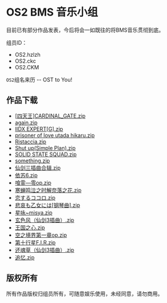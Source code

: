 OS2 BMS 音乐小组
=========

目前已有部分作品发表，今后将会一如既往的将BMS音乐贯彻到底。

组员ID：

* OS2.hzlzh
* OS2.ckc
* OS2.CKM

`OS2`组名来历 -- OST to You!

## 作品下载

* [[四天王]CARDINAL_GATE.zip](https://github.com/hzlzh/OS2/raw/master/Downloads/%5B%E5%9B%9B%E5%A4%A9%E7%8E%8B%5DCARDINAL_GATE.zip)
* [again.zip](https://github.com/hzlzh/OS2/raw/master/Downloads/again.zip)
* [IIDX EXPERT\[G\].zip](https://github.com/hzlzh/OS2/raw/master/Downloads/IIDX%20EXPERT%5BG%5D.zip)
* [prisoner of love utada hikaru.zip](https://github.com/hzlzh/OS2/raw/master/Downloads/prisoner%20of%20love%20utada%20hikaru.zip)
* [Ristaccia.zip](https://github.com/hzlzh/OS2/raw/master/Downloads/Ristaccia.zip)
* [Shut up(Simple Plan).zip]
* [SOLID STATE SQUAD.zip](https://github.com/hzlzh/OS2/raw/master/Downloads/SOLID%20STATE%20SQUAD.zip)
* [something.zip](https://github.com/hzlzh/OS2/raw/master/Downloads/something.zip)
* [仙剑三插曲合辑.zip](https://github.com/hzlzh/OS2/raw/master/Downloads/%E4%BB%99%E5%89%91%E4%B8%89%E6%8F%92%E6%9B%B2%E5%90%88%E8%BE%91.zip)
* [依苏6.zip](https://github.com/hzlzh/OS2/raw/master/Downloads/%E4%BE%9D%E8%8B%8F6.zip)
* [喰霊―零op.zip](https://github.com/hzlzh/OS2/raw/master/Downloads/%E5%96%B0%E9%9C%8A%E2%80%95%E9%9B%B6op.zip)
* [寒蝉鸣泣之时解奈落之花.zip](https://github.com/hzlzh/OS2/raw/master/Downloads/%E5%AF%92%E8%9D%89%E9%B8%A3%E6%B3%A3%E4%B9%8B%E6%97%B6%E8%A7%A3%E5%A5%88%E8%90%BD%E4%B9%8B%E8%8A%B1.zip)
* [恋するココロ.zip](https://github.com/hzlzh/OS2/raw/master/Downloads/%E6%81%8B%E3%81%99%E3%82%8B%E3%82%B3%E3%82%B3%E3%83%AD.zip)
* [悲哀も乙女には[钢琴曲].zip](https://github.com/hzlzh/OS2/raw/master/Downloads/%E6%82%B2%E5%93%80%E3%82%82%E4%B9%99%E5%A5%B3%E3%81%AB%E3%81%AF%5B%E9%92%A2%E7%90%B4%E6%9B%B2%5D.zip)
* [星咏~misya.zip](https://github.com/hzlzh/OS2/raw/master/Downloads/%E6%98%9F%E5%92%8F%7Emisya.zip)
* [玄色风（仙剑3插曲）.zip](https://github.com/hzlzh/OS2/raw/master/Downloads/%E7%8E%84%E8%89%B2%E9%A3%8E%EF%BC%88%E4%BB%99%E5%89%913%E6%8F%92%E6%9B%B2%EF%BC%89.zip)
* [王国之心.zip](https://github.com/hzlzh/OS2/raw/master/Downloads/%E7%8E%8B%E5%9B%BD%E4%B9%8B%E5%BF%83.zip)
* [空之境界第一章op.zip](https://github.com/hzlzh/OS2/raw/master/Downloads/%E7%A9%BA%E4%B9%8B%E5%A2%83%E7%95%8C%E7%AC%AC%E4%B8%80%E7%AB%A0op.zip)
* [第十行星F.I.R.zip](https://github.com/hzlzh/OS2/raw/master/Downloads/%E7%AC%AC%E5%8D%81%E8%A1%8C%E6%98%9F%5BF.I.R%5D.zip)
* [还魂草（仙剑3插曲）.zip](https://github.com/hzlzh/OS2/raw/master/Downloads/%E8%BF%98%E9%AD%82%E8%8D%89%EF%BC%88%E4%BB%99%E5%89%913%E6%8F%92%E6%9B%B2%EF%BC%89.zip)
* [追忆.zip](https://github.com/hzlzh/OS2/raw/master/Downloads/%E8%BF%BD%E5%BF%86.zip)

## 版权所有

所有作品版权归组员所有，可随意娱乐使用，未经同意，请勿商用。

 [Shut up(Simple Plan).zip]: https://github.com/hzlzh/OS2/raw/master/Downloads/Shut%20up(Simple%20Plan).zip